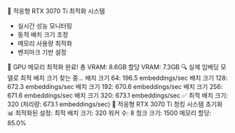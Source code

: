 🚀 적응형 RTX 3070 Ti 최적화 시스템
   - 실시간 성능 모니터링
   - 동적 배치 크기 조정
   - 메모리 사용량 최적화
   - 벤치마크 기반 설정

🎯 GPU 메모리 최적화 완료!
   총 VRAM: 8.6GB
   할당 VRAM: 7.3GB
🔍 실제 임베딩 모델로 최적 배치 크기 찾는 중...
   배치 크기  64:    196.5 embeddings/sec
   배치 크기 128:    672.3 embeddings/sec
   배치 크기 192:    670.6 embeddings/sec
   배치 크기 256:    671.6 embeddings/sec
   배치 크기 320:    673.1 embeddings/sec
✅ 최적 배치 크기: 320 (처리량: 673.1 embeddings/sec)
🚀 적응형 RTX 3070 Ti 청킹 시스템 초기화
📊 최적화된 설정:
   최적 배치 크기: 320
   워커 수: 8
   청크 크기: 1500
   메모리 할당: 85.0%